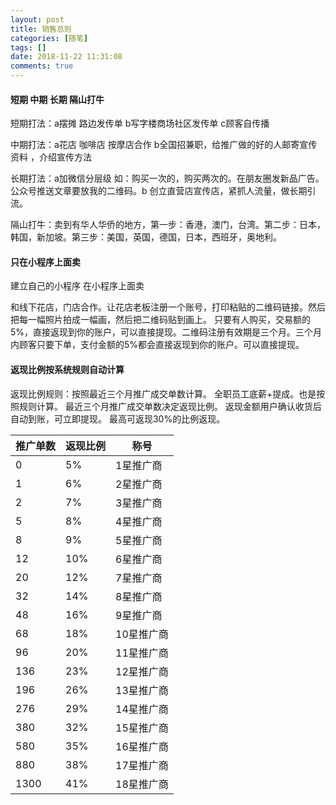 ```yaml
---
layout: post
title: 销售总则
categories: [随笔]
tags: []
date: 2018-11-22 11:31:08
comments: true
---
```


#### 短期 中期 长期 隔山打牛

短期打法：a摆摊 路边发传单 b写字楼商场社区发传单  c顾客自传播

中期打法：a花店 咖啡店 按摩店合作   b全国招兼职，给推广做的好的人邮寄宣传资料 ，介绍宣传方法

长期打法：a加微信分层级 如：购买一次的，购买两次的。在朋友圈发新品广告。公众号推送文章要放我的二维码。b 创立直营店宣传店，紧抓人流量，做长期引流。

隔山打牛：卖到有华人华侨的地方，第一步：香港，澳门，台湾。第二步：日本，韩国，新加坡。第三步：美国，英国，德国，日本，西班牙，奥地利。

#### 只在小程序上面卖

建立自己的小程序
在小程序上面卖

和线下花店，门店合作。让花店老板注册一个账号，打印粘贴的二维码链接。然后把每一幅照片拍成一幅画，然后把二维码贴到画上。
只要有人购买，交易额的5%，直接返现到你的账户，可以直接提现。二维码注册有效期是三个月。三个月内顾客只要下单，支付金额的5%都会直接返现到你的账户。可以直接提现。

#### 返现比例按系统规则自动计算

返现比例规则：按照最近三个月推广成交单数计算。
全职员工底薪+提成。也是按照规则计算。
最近三个月推广成交单数决定返现比例。
返现金额用户确认收货后自动到账，可立即提现。
最高可返现30%的比例返现。

| 推广单数 | 返现比例 | 称号 |
| --- | --- | --- |
| 0 | 5% | 1星推广商 |
| 1 | 6% | 2星推广商 |
| 2 | 7% | 3星推广商 |
| 5 | 8% | 4星推广商 |
| 8 | 9% | 5星推广商 |
| 12 | 10% | 6星推广商 |
| 20 | 12% | 7星推广商 |
| 32 | 14% | 8星推广商 |
| 48 | 16% | 9星推广商 |
| 68 | 18% | 10星推广商 |
| 96 | 20% | 11星推广商|
| 136 | 23% | 12星推广商 |
| 196 | 26% | 13星推广商 |
| 276 | 29% | 14星推广商 |
| 380 | 32% | 15星推广商 |
| 580 | 35% | 16星推广商 |
| 880 | 38% | 17星推广商 |
| 1300 | 41% | 18星推广商 |

